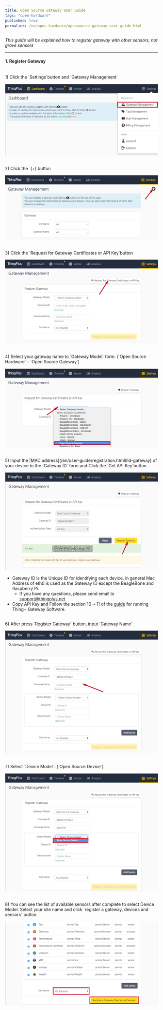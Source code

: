 ```yaml
---
title: Open Source Gateway User Guide
tags: "open-hardware"
published: true
permalink: /en/open-hardware/opensource-gateway-user-guide.html
---
```


_This guide will be explained how to register gateway with other sensors, not grove sensors_


---

#### 1. Register Gateway

<br/>
1) Click the `Settings`button and `Gateway Management`

![setting_gateway_management](/assets/open_gw_01.png)

<br/>
2) Click the `(+)`button

![gateway_management](/assets/open_gw_02.png)

<br/>
3) Click the `Request for Gateway Certificates or API Key`button

![register_gateway](/assets/open_gw_03.png)

<br/>
4) Select your gateway name to `Gateway Model` form. (`Open Source Hardware` - `Open Source Gateway`)

![input_gateway_name](/assets/open_gw_04.png)

<br/>
5) Input the [MAC address](/en/user-guide/registration.html#id-gateway) of your device to the `Gateway ID` form and Click the `Get API Key`button.

![input_gateway_id](/assets/open_gw_05.png)

 - Gateway ID is the Unique ID for identifying each device. in general Mac Address of eth0 is used as the Gateway ID except the BeagleBone and Raspberry Pi.
   - If you have any questions, please send email to support@thingplus.net
 - Copy API Key and Follow the section 10 ~ 11 of the [guide](/en/user-guide/registration.html#id-run-gateway)  for running Thing+ Gateway Software.

<br/>
6) After press `Register Gateway` button, input `Gateway Name`

![register_gateway](/assets/open_gw_06.png)

<br/>
7) Select `Device Model`. (`Open Source Device`)

![input_device_model](/assets/open_gw_07.png)

<br/>
8) You can see the list of available sensors after complete to select Device Model. Select your site name and click `register a gateway, devices and sensors` button

![registration](/assets/open_gw_08.png)

<br/>

<div class='scrolltop'>
    <div class='scroll icon'><i class="fa fa-arrow-circle-up"></i></div>
</div>